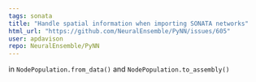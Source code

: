 ```yaml
---
tags: sonata
title: "Handle spatial information when importing SONATA networks"
html_url: "https://github.com/NeuralEnsemble/PyNN/issues/605"
user: apdavison
repo: NeuralEnsemble/PyNN
---
```


in `NodePopulation.from_data()` and `NodePopulation.to_assembly()`